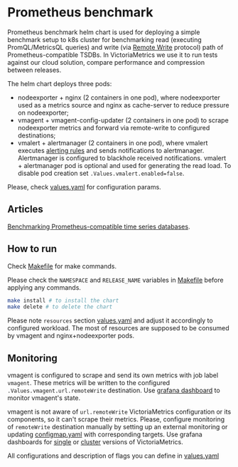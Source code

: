 # Prometheus benchmark
Prometheus benchmark helm chart is used for deploying a simple
benchmark setup to k8s cluster for benchmarking read (executing PromQL/MetricsQL queries)
and write (via [Remote Write](https://prometheus.io/docs/prometheus/latest/configuration/configuration/#remote_write) protocol)
path of Prometheus-compatible TSDBs.
In VictoriaMetrics we use it to run tests against
our cloud solution, compare performance and compression between releases.

The helm chart deploys three pods:
* nodeexporter + nginx (2 containers in one pod), where nodeexporter used as a metrics source
and nginx as cache-server to reduce pressure on nodeexporter;
* vmagent + vmagent-config-updater (2 containers in one pod) to scrape nodeexporter metrics and forward via remote-write 
to configured destinations;
* vmalert + alertmanager (2 containers in one pod), where vmalert executes
[alerting rules](chart/files/alerts.yaml) and sends notifications to alertmanager. Alertmanager is configured
to blackhole received notifications. vmalert + alertmanager pod is optional and used for generating the
read load. To disable pod creation set `.Values.vmalert.enabled=false`.

Please, check [values.yaml](chart/values.yaml) for configuration params.

## Articles

[Benchmarking Prometheus-compatible time series databases](https://victoriametrics.com/blog/remote-write-benchmark/).

## How to run

Check [Makefile](Makefile) for make commands.

Please check the `NAMESPACE` and `RELEASE_NAME` variables in [Makefile](Makefile)
before applying any commands.

```bash
make install # to install the chart
make delete # to delete the chart
```

Please note `resources` section [values.yaml](chart/values.yaml) and adjust it accordingly to
configured workload. The most of resources are supposed to be consumed by vmagent
and nginx+nodeexporter pods.


## Monitoring

vmagent is configured to scrape and send its own metrics
with job label `vmagent`. These metrics will be written to the
configured `.Values.vmagent.url.remoteWrite` destination.
Use [grafana dashboard](https://grafana.com/grafana/dashboards/12683)
to monitor vmagent's state.

vmagent is not aware of `url.remoteWrite` VictoriaMetrics configuration
or its components, so it can't scrape their metrics. Please, configure
monitoring of `remoteWrite` destination manually by setting up an external monitoring
or updating [configmap.yaml](chart/templates/vmagent/configmap.yaml) with corresponding
targets. Use grafana dashboards for [single](https://grafana.com/grafana/dashboards/10229)
or [cluster](https://grafana.com/grafana/dashboards/11176) versions of VictoriaMetrics.


All configurations and description of flags you can define in [values.yaml](chart/values.yaml) 
